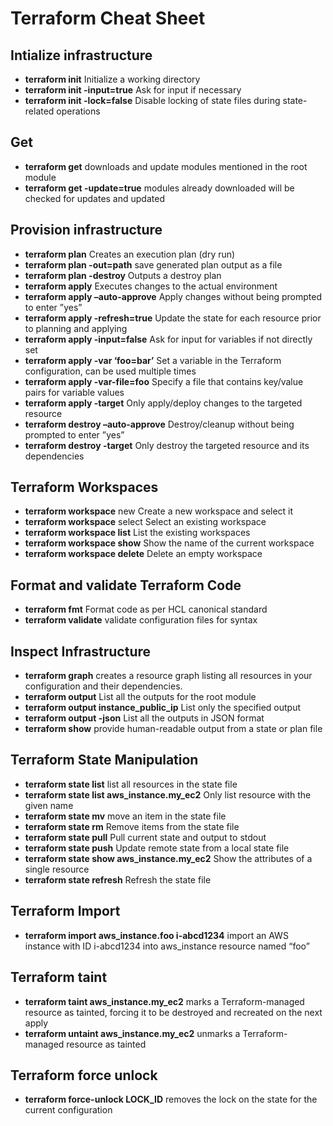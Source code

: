 # Terraform Cheat Sheet

## Intialize infrastructure
- **terraform init**	Initialize a working directory
- **terraform init -input=true**	Ask for input if necessary
- **terraform init -lock=false**	Disable locking of state files during state-related operations

## Get
- **terraform get**	downloads and update modules mentioned in the root module
- **terraform get -update=true**	modules already downloaded will be checked for updates and updated

## Provision infrastructure

- **terraform plan**	Creates an execution plan (dry run)
- **terraform plan -out=path**	save generated plan output as a file
- **terraform plan -destroy**	Outputs a destroy plan
- **terraform apply**	Executes changes to the actual environment
- **terraform apply –auto-approve**	Apply changes without being prompted to enter ”yes”
- **terraform apply -refresh=true**	Update the state for each resource prior to planning and applying
- **terraform apply -input=false**	Ask for input for variables if not directly set
- **terraform apply -var ‘foo=bar’**	Set a variable in the Terraform configuration, can be used multiple times
- **terraform apply -var-file=foo**	Specify a file that contains key/value pairs for variable values
- **terraform apply -target**	Only apply/deploy changes to the targeted resource
- **terraform destroy –auto-approve**	Destroy/cleanup without being prompted to enter ”yes”
- **terraform destroy -target**	Only destroy the targeted resource and its dependencies

## Terraform Workspaces

- **terraform workspace** new	Create a new workspace and select it
- **terraform workspace** select	Select an existing workspace
- **terraform workspace list**	List the existing workspaces
- **terraform workspace show**	Show the name of the current workspace
- **terraform workspace delete**	Delete an empty workspace

## Format and validate Terraform Code

- **terraform fmt**	Format code as per HCL canonical standard
- **terraform validate**	validate configuration files for syntax

## Inspect Infrastructure

- **terraform graph**	creates a resource graph listing all resources in your configuration and their dependencies.
- **terraform output**	List all the outputs for the root module
- **terraform output instance_public_ip**	List only the specified output
- **terraform output -json**	List all the outputs in JSON format
- **terraform show**	provide human-readable output from a state or plan file

## Terraform State Manipulation

- **terraform state list**	list all resources in the state file
- **terraform state list aws_instance.my_ec2**	Only list resource with the given name
- **terraform state mv**	move an item in the state file
- **terraform state rm**	Remove items from the state file
- **terraform state pull**	Pull current state and output to stdout
- **terraform state push**	Update remote state from a local state file
- **terraform state show aws_instance.my_ec2**	Show the attributes of a single resource
- **terraform state refresh** Refresh the state file

## Terraform Import

- **terraform import aws_instance.foo i-abcd1234**	import an AWS instance with ID i-abcd1234 into aws_instance resource named “foo”

## Terraform taint

- **terraform taint aws_instance.my_ec2**	marks a Terraform-managed resource as tainted, forcing it to be destroyed and recreated on the next apply
- **terraform untaint aws_instance.my_ec2**	unmarks a Terraform-managed resource as tainted

## Terraform force unlock

- **terraform force-unlock LOCK_ID**	removes the lock on the state for the current configuration
